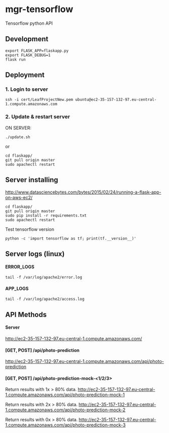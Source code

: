 # mgr-tensorflow
Tensorflow python API

## Development
```
export FLASK_APP=flaskapp.py
export FLASK_DEBUG=1
flask run
```

## Deployment
### 1. Login to server
```
ssh -i cert/LeafProjectNew.pem ubuntu@ec2-35-157-132-97.eu-central-1.compute.amazonaws.com
```

### 2. Update & restart server
ON SERVER:
```
./update.sh
```

or

```
cd flaskapp/
git pull origin master
sudo apachectl restart
```

## Server installing
http://www.datasciencebytes.com/bytes/2015/02/24/running-a-flask-app-on-aws-ec2/
```
cd flaskapp/
git pull origin master
sudo pip install -r requirements.txt
sudo apachectl restart
```

Test tensorflow version
```
python -c 'import tensorflow as tf; print(tf.__version__)'
```

## Server logs (linux)
#### ERROR_LOGS
```
tail -f /var/log/apache2/error.log
```

#### APP_LOGS
```
tail -f /var/log/apache2/access.log
```

## API Methods
#### Server
http://ec2-35-157-132-97.eu-central-1.compute.amazonaws.com/

#### [GET, POST] /api/photo-prediction
http://ec2-35-157-132-97.eu-central-1.compute.amazonaws.com/api/photo-prediction

#### [GET, POST] /api/photo-prediction-mock-<1/2/3>
Return results with 1x > 80% data.
http://ec2-35-157-132-97.eu-central-1.compute.amazonaws.com/api/photo-prediction-mock-1

Return results with 2x > 80% data.
http://ec2-35-157-132-97.eu-central-1.compute.amazonaws.com/api/photo-prediction-mock-2

Return results with 0x > 80% data.
http://ec2-35-157-132-97.eu-central-1.compute.amazonaws.com/api/photo-prediction-mock-3